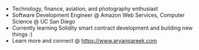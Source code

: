 - Technology, finance, aviation, and photography enthusiast
- Software Development Engineer @ Amazon Web Services, Computer Science @ UC San Diego
- Currently learning Solidity smart contract development and building new things :)
- Learn more and connect @ https://www.aryanpareek.com 

<!---
aryannpareek/aryannpareek is a ✨ special ✨ repository because its `README.md` (this file) appears on your GitHub profile.
You can click the Preview link to take a look at your changes.
--->
